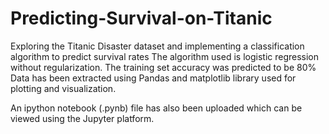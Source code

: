 # Predicting-Survival-on-Titanic
Exploring the Titanic Disaster dataset and implementing a classification algorithm to predict survival rates
The algorithm used is logistic regression without regularization. The training set accuracy was predicted to be 80%
Data has been extracted using Pandas and matplotlib library used for plotting and visualization.

An ipython notebook (.pynb) file has also been uploaded which can be viewed using the Jupyter platform.
